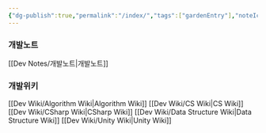 ```yaml
---
{"dg-publish":true,"permalink":"/index/","tags":["gardenEntry"],"noteIcon":"","created":"2025-07-19T17:50:27.279+09:00","updated":"2025-07-20T02:46:17.767+09:00"}
---
```


### 개발노트
[[Dev Notes/개발노트\|개발노트]]
### 개발위키
[[Dev Wiki/Algorithm Wiki\|Algorithm Wiki]]
[[Dev Wiki/CS Wiki\|CS Wiki]]
[[Dev Wiki/CSharp Wiki\|CSharp Wiki]]
[[Dev Wiki/Data Structure Wiki\|Data Structure Wiki]]
[[Dev Wiki/Unity Wiki\|Unity Wiki]]
